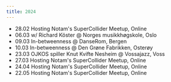 ```yaml
---
title: 2024
---
```


- 28.02 Hosting Notam's SuperCollider Meetup, Online
- 06.03 w/ Richard Köster @ Norges musikkhøgskole, Oslo
- 09.03 In-betweenness @ DanseRom, Bergen
- 10.03 In-betweenness @ Den Grøne Fabrikken, Osterøy
- 23.03 OJKOS spiller Knut Kvifte Nesheim @ Vossajazz, Voss
- 27.03 Hosting Notam's SuperCollider Meetup, Online
- 24.04 Hosting Notam's SuperCollider Meetup, Online
- 22.05 Hosting Notam's SuperCollider Meetup, Online

